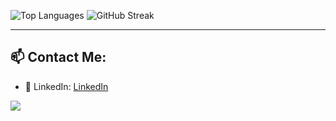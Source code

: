 

![Top Languages](https://github-readme-stats.vercel.app/api/top-langs/?username=PatrickMonsterr&layout=compact&theme=dark)
![GitHub Streak](https://github-readme-streak-stats.herokuapp.com/?user=PatrickMonsterr&theme=dark)


---

## 📫 Contact Me:
- 💼 LinkedIn: [LinkedIn](https://www.linkedin.com/in/patryk-budniok-b02292331/)

![](https://komarev.com/ghpvc/?username=PatrickMonsterr&color=blue)
